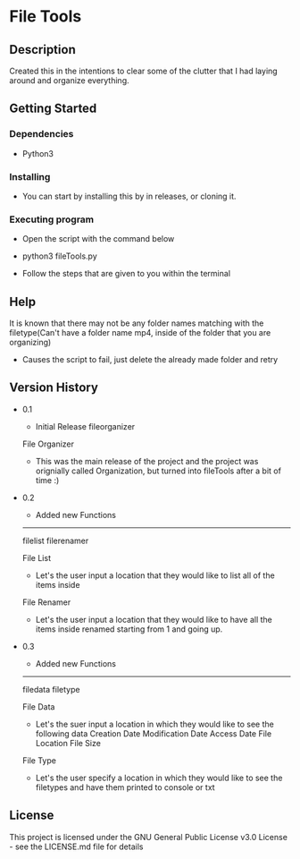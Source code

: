 # File Tools

## Description
Created this in the intentions to clear some of the clutter that I had laying around and organize everything.

## Getting Started

### Dependencies

* Python3

### Installing

* You can start by installing this by in releases, or cloning it.


### Executing program
* Open the script with the command below

* python3 fileTools.py 

* Follow the steps that are given to you within the terminal

## Help
It is known that there may not be any folder names matching with the filetype(Can't have a folder name mp4, inside of the folder that you are organizing)

* Causes the script to fail, just delete the already made folder and retry

## Version History

* 0.1
    * Initial Release
    fileorganizer
    
    File Organizer 
    - This was the main release of the project and the project was orignially called Organization, but turned into fileTools after a bit of time :)
    
* 0.2
   * Added new Functions 
   -------
   filelist
   filerenamer
   
   File List
   - Let's the user input a location that they would like to list all of the items inside
   
   File Renamer
   - Let's the user input a location that they would like to have all the items inside renamed starting from 1 and going up.
   
* 0.3
   * Added new Functions 
   -------
   filedata
   filetype
   
   File Data
   - Let's the suer input a location in which they would like to see the following data
        Creation Date
        Modification Date
        Access Date
        File Location
        File Size
        
   File Type
   - Let's the user specify a location in which they would like to see the filetypes and have them printed to console or txt
  
   
   

## License

This project is licensed under the GNU General Public License v3.0 License - see the LICENSE.md file for details
